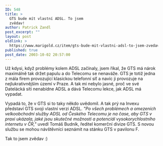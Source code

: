 ```yaml
---
ID: 548
title: >
  GTS bude mít vlastní ADSL. To jsem
  zvědav!
author: Patrick Zandl
post_excerpt: ""
layout: post
oldlink: >
  https://www.marigold.cz/item/gts-bude-mit-vlastni-adsl-to-jsem-zvedav
published: true
post_date: 2003-10-02 20:57:00
---
```

<p>
Už kdysi, když problémy kolem ADSL začínaly, jsem říkal, že GTS má nárok maximálně tak držet papulu a do Telecomu se nenaváže. GTS je totiž jedna z mála firem provozující klasickou telefonní síť a navíc ji provozuje na nejlukrativnějším území v Praze. A tak mi nebylo jasné, proč ve své Datelácká síti nenabídne ADSL a dává Telecomu lekce, jak ADSL má vypadat. </p>

<p>
Vypadá to, že v GTS si to taky někdo uvědomil. A tak prý na Invexu představí GTS svoji vlastní verzi ADSL. <EM>"Po všech problémech a omezeních velkoobchodní služby ADSL od Českého Telecomu je na čase, aby GTS v praxi ukázala, jaké jsou skutečné možnosti a potenciál vysokorychlostního internetu v ČR,"</EM> uvedl Tomáš Budník, ředitel komerční divize GTS. S novou službu se mohou návštěvníci seznámit na stánku GTS v pavilonu F.</p>

<p>
Tak to jsem zvědav :)</p>
